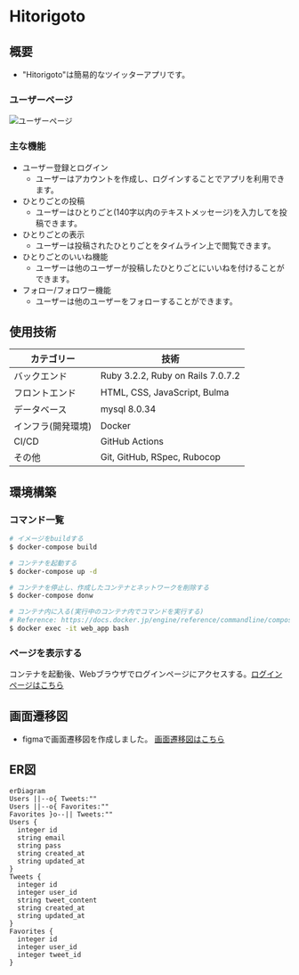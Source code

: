 # Hitorigoto

## 概要
- "Hitorigoto"は簡易的なツイッターアプリです。
### ユーザーページ
![ユーザーページ](https://github.com/ok-os-job-change-team/kaito-twitter-clone-bootcamp/assets/90958196/81cf1c4b-5736-47fc-8219-6896fcd90214)

### 主な機能
- ユーザー登録とログイン
	- ユーザーはアカウントを作成し、ログインすることでアプリを利用できます。
- ひとりごとの投稿
	- ユーザーはひとりごと(140字以内のテキストメッセージ)を入力してを投稿できます。
- ひとりごとの表示
	- ユーザーは投稿されたひとりごとをタイムライン上で閲覧できます。
- ひとりごとのいいね機能
	- ユーザーは他のユーザーが投稿したひとりごとにいいねを付けることができます。
- フォロー/フォロワー機能
	- ユーザーは他のユーザーをフォローすることができます。

## 使用技術
| カテゴリー | 技術 |
|----------|----------|
| バックエンド  | Ruby 3.2.2, Ruby on Rails 7.0.7.2 |
| フロントエンド  | HTML, CSS,  JavaScript, Bulma |
| データベース  | mysql 8.0.34 |
| インフラ(開発環境)  | Docker |
| CI/CD  | GitHub Actions |
| その他  | Git, GitHub, RSpec, Rubocop |

## 環境構築
### コマンド一覧
```bash
# イメージをbuildする
$ docker-compose build

# コンテナを起動する
$ docker-compose up -d

# コンテナを停止し、作成したコンテナとネットワークを削除する
$ docker-compose donw

# コンテナ内に入る(実行中のコンテナ内でコマンドを実行する)
# Reference: https://docs.docker.jp/engine/reference/commandline/compose_exec.html
$ docker exec -it web_app bash
```
### ページを表示する
コンテナを起動後、Webブラウザでログインページにアクセスする。[ログインページはこちら](http://localhost:3000/login)

## 画面遷移図
- figmaで画面遷移図を作成しました。
[画面遷移図はこちら](https://www.figma.com/file/hd6yLAUfRUJvzbM5cvUcdr/Tubuyaki?type=design&node-id=0-1&mode=design&t=NX5r90lopdH1wt2k-0)

## ER図
```mermaid
erDiagram
Users ||--o{ Tweets:""
Users ||--o{ Favorites:"" 
Favorites }o--|| Tweets:""
Users {
  integer id
  string email
  string pass
  string created_at
  string updated_at
}
Tweets {
  integer id
  integer user_id
  string tweet_content
  string created_at
  string updated_at
}
Favorites {
  integer id
  integer user_id
  integer tweet_id
}
```